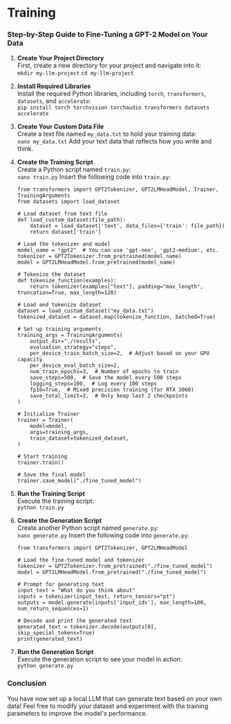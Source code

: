 # Training

### Step-by-Step Guide to Fine-Tuning a GPT-2 Model on Your Data

1. **Create Your Project Directory**  
   First, create a new directory for your project and navigate into it:  
   `mkdir my-llm-project`
   `cd my-llm-project`

2. **Install Required Libraries**  
   Install the required Python libraries, including `torch`, `transformers`, `datasets`, and `accelerate`:  
   `pip install torch torchvision torchaudio transformers datasets accelerate`

3. **Create Your Custom Data File**  
   Create a text file named `my_data.txt` to hold your training data:  
   `nano my_data.txt`
   Add your text data that reflects how you write and think.

4. **Create the Training Script**  
   Create a Python script named `train.py`:  
   `nano train.py` 
   Insert the following code into `train.py`:  
   ```
   from transformers import GPT2Tokenizer, GPT2LMHeadModel, Trainer, TrainingArguments
   from datasets import load_dataset

   # Load dataset from text file
   def load_custom_dataset(file_path):
       dataset = load_dataset('text', data_files={'train': file_path})
       return dataset['train']

   # Load the tokenizer and model
   model_name = "gpt2"  # You can use 'gpt-neo', 'gpt2-medium', etc.
   tokenizer = GPT2Tokenizer.from_pretrained(model_name)
   model = GPT2LMHeadModel.from_pretrained(model_name)

   # Tokenize the dataset
   def tokenize_function(examples):
       return tokenizer(examples["text"], padding="max_length", truncation=True, max_length=128)

   # Load and tokenize dataset
   dataset = load_custom_dataset("my_data.txt")
   tokenized_dataset = dataset.map(tokenize_function, batched=True)

   # Set up training arguments
   training_args = TrainingArguments(
       output_dir="./results",
       evaluation_strategy="steps",
       per_device_train_batch_size=2,  # Adjust based on your GPU capacity
       per_device_eval_batch_size=2,
       num_train_epochs=3,  # Number of epochs to train
       save_steps=500,  # Save the model every 500 steps
       logging_steps=100,  # Log every 100 steps
       fp16=True,  # Mixed precision training (for RTX 3060)
       save_total_limit=2,  # Only keep last 2 checkpoints
   )

   # Initialize Trainer
   trainer = Trainer(
       model=model,
       args=training_args,
       train_dataset=tokenized_dataset,
   )

   # Start training
   trainer.train()

   # Save the final model
   trainer.save_model("./fine_tuned_model")
   ```

5. **Run the Training Script**  
   Execute the training script:  
   `python train.py`

6. **Create the Generation Script**  
   Create another Python script named `generate.py`:  
   `nano generate.py`
   Insert the following code into `generate.py`:  
   ```
   from transformers import GPT2Tokenizer, GPT2LMHeadModel

   # Load the fine-tuned model and tokenizer
   tokenizer = GPT2Tokenizer.from_pretrained("./fine_tuned_model")
   model = GPT2LMHeadModel.from_pretrained("./fine_tuned_model")

   # Prompt for generating text
   input_text = "What do you think about"
   inputs = tokenizer(input_text, return_tensors="pt")
   outputs = model.generate(inputs['input_ids'], max_length=100, num_return_sequences=1)

   # Decode and print the generated text
   generated_text = tokenizer.decode(outputs[0], skip_special_tokens=True)
   print(generated_text)
   ```

7. **Run the Generation Script**  
   Execute the generation script to see your model in action:  
   `python generate.py`

### Conclusion
You have now set up a local LLM that can generate text based on your own data! Feel free to modify your dataset and experiment with the training parameters to improve the model's performance.
